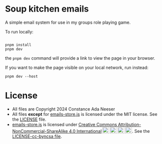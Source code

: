 # Soup kitchen emails

A simple email system for use in my groups role playing game.

To run locally:

```shell

pnpm install
pnpm dev

```
the `pnpm dev` command will provide a link to view the page in your browser. 

If you want to make the page visible on your local network, run instead:

```shell
pnpm dev --host
```

# License

* All files are Copyright 2024 Constance Ada Neeser
* All files **except** for [emails-store.js][emails] is licensed under the MIT license. See
  the [LICENSE](LICENSE) file.
* [emails-store.js][emails] is licensed under 
  [Creative Commons Attribution-NonCommercial-ShareAlike 4.0 International<img style="height:22px!important;margin-left:3px;vertical-align:text-bottom;" src="https://mirrors.creativecommons.org/presskit/icons/cc.svg?ref=chooser-v1" alt=""><img style="height:22px!important;margin-left:3px;vertical-align:text-bottom;" src="https://mirrors.creativecommons.org/presskit/icons/by.svg?ref=chooser-v1" alt=""><img style="height:22px!important;margin-left:3px;vertical-align:text-bottom;" src="https://mirrors.creativecommons.org/presskit/icons/nc.svg?ref=chooser-v1" alt=""><img style="height:22px!important;margin-left:3px;vertical-align:text-bottom;" src="https://mirrors.creativecommons.org/presskit/icons/sa.svg?ref=chooser-v1" alt="">][CCBYSA]. 
  See the [LICENSE-cc-byncsa file](LICENSE-cc-byncsa).


[emails]: src/emails-store.js
[CCBYSA]: https://creativecommons.org/licenses/by-nc-sa/4.0/?ref=chooser-v1